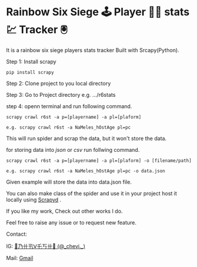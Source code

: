 # Rainbow Six Siege 🕹 Player 👨‍🚀 stats 💹 Tracker 🖲

It is a rainbow six siege players stats tracker Built with  Srcapy(Python).

Step 1: Install scrapy

```
pip install scrapy
```

Step 2: Clone project to you local directory

Step 3: Go to Project directory e.g. .../r6stats

step 4: openn terminal and run following command.

```
scrapy crawl r6st -a p=[playername] -a pl=[plaform]

e.g. scrapy crawl r6st -a NaMeles_hOstAge pl=pc
```

This will run spider and scrap the data, but it won't store the data.

for storing data into *json* or *csv*  run follwing command.

```
scrapy crawl r6st -a p=[playername] -a pl=[plaform] -o [filename/path]

e.g. scrapy crawl r6st -a NaMeles_hOstAge pl=pc -o data.json
```

Given example will store the data into data.json file.


You can also make class of the spider and use it in your project host it locally using  [Scrapyd](https://github.com/scrapy/scrapyd) .

If you like my work, Check out other works I do.

Feel free to raise any issue or to request new feature.

Contact:

IG: [🌚乃卄卂ᐯ乇丂卄🌝 (@\_chevi.\_)](https://www.instagram.com/_chevi._/)

Mail: [Gmail](bsmarty978@gmail.com)
